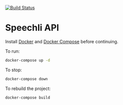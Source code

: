 [![Build Status](https://travis-ci.com/treyhakanson/speechli-api.svg?branch=master)](https://travis-ci.com/treyhakanson/speechli-api)
# Speechli API

Install [Docker](https://docs.docker.com/install/) and [Docker Compose](https://docs.docker.com/compose/install/) before continuing.

To run:

```sh
docker-compose up -d
```

To stop:

```sh
docker-compose down
```

To rebuild the project:

```sh
docker-compose build
```
